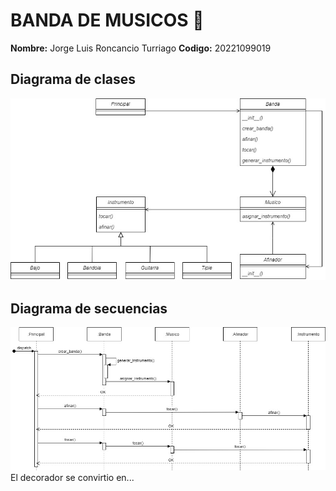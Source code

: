 # BANDA DE MUSICOS 🎸
**Nombre:** Jorge Luis Roncancio Turriago
**Codigo:** 20221099019
## Diagrama de clases
![](Imagenes/Diagrama%20de%20clases.jpg)
## Diagrama de secuencias
![](Imagenes/Diagrama%20de%20secuencias.jpg)
El decorador se convirtio en...